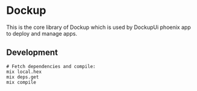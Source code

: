 Dockup
======

This is the core library of Dockup which is used by DockupUi phoenix app to
deploy and manage apps.

## Development

```
# Fetch dependencies and compile:
mix local.hex
mix deps.get
mix compile
```
